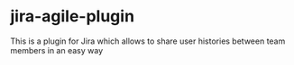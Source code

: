 # jira-agile-plugin
This is a plugin for Jira which allows to share user histories between team members in an easy way
